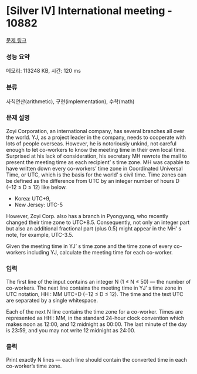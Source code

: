 # [Silver IV] International meeting - 10882 

[문제 링크](https://www.acmicpc.net/problem/10882) 

### 성능 요약

메모리: 113248 KB, 시간: 120 ms

### 분류

사칙연산(arithmetic), 구현(implementation), 수학(math)

### 문제 설명

<p>Zoyi Corporation, an international company, has several branches all over the world. YJ, as a project leader in the company, needs to cooperate with lots of people overseas. However, he is notoriously unkind, not careful enough to let co-workers to know the meeting time in their own local time. Surprised at his lack of consideration, his secretary MH rewrote the mail to present the meeting time as each recipient’ s time zone. MH was capable to have written down every co-workers’ time zone in Coordinated Universal Time, or UTC, which is the basis for the world’ s civil time. Time zones can be defined as the difference from UTC by an integer number of hours D (−12 ≤ D ≤ 12) like below.</p>

<ul>
	<li>Korea: UTC+9,</li>
	<li>New Jersey: UTC-5</li>
</ul>

<p>However, Zoyi Corp. also has a branch in Pyongyang, who recently changed their time zone to UTC+8.5. Consequently, not only an integer part but also an additional fractional part (plus 0.5) might appear in the MH’ s note, for example, UTC-3.5.</p>

<p>Given the meeting time in YJ’ s time zone and the time zone of every co-workers including YJ, calculate the meeting time for each co-worker.</p>

### 입력 

 <p>The first line of the input contains an integer N (1 ≤ N ≤ 50) — the number of co-workers. The next line contains the meeting time in YJ’ s time zone in UTC notation, HH : MM UTC+D (−12 ≤ D ≤ 12). The time and the text UTC are separated by a single whitespace.</p>

<p>Each of the next N line contains the time zone for a co-worker. Times are represented as HH : MM, in the standard 24-hour clock convention which makes noon as 12:00, and 12 midnight as 00:00. The last minute of the day is 23:59, and you may not write 12 midnight as 24:00.</p>

### 출력 

 <p>Print exactly N lines — each line should contain the converted time in each co-worker’s time zone.</p>

